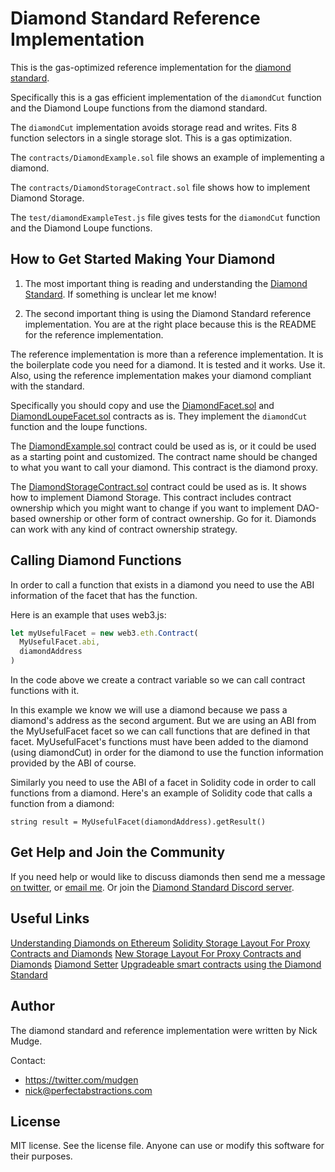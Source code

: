 # Diamond Standard Reference Implementation
This is the gas-optimized reference implementation for the [diamond standard](https://github.com/ethereum/EIPs/issues/2535).

Specifically this is a gas efficient implementation of the `diamondCut` function and the Diamond Loupe functions from the diamond standard.

The `diamondCut` implementation avoids storage read and writes. Fits 8 function selectors in a single storage slot. This is a gas optimization. 

The `contracts/DiamondExample.sol` file shows an example of implementing a diamond.

The `contracts/DiamondStorageContract.sol` file shows how to implement Diamond Storage.

The `test/diamondExampleTest.js` file gives tests for the `diamondCut` function and the Diamond Loupe functions.

## How to Get Started Making Your Diamond

1. The most important thing is reading and understanding the [Diamond Standard](https://github.com/ethereum/EIPs/issues/2535). If something is unclear let me know!

2. The second important thing is using the Diamond Standard reference implementation. You are at the right place because this is the README for the reference implementation.

The reference implementation is more than a reference implementation. It is the boilerplate code you need for a diamond. It is tested and it works. Use it. Also, using the reference implementation makes your diamond compliant with the standard.

Specifically you should copy and use the [DiamondFacet.sol](https://github.com/mudgen/Diamond/blob/master/contracts/DiamondFacet.sol) and [DiamondLoupeFacet.sol](https://github.com/mudgen/Diamond/blob/master/contracts/DiamondLoupeFacet.sol) contracts as is. They implement the `diamondCut` function and the loupe functions.

The [DiamondExample.sol](https://github.com/mudgen/Diamond/blob/master/contracts/DiamondExample.sol) contract could be used as is, or it could be used as a starting point and customized. The contract name should be changed to what you want to call your diamond. This contract is the diamond proxy.

The [DiamondStorageContract.sol](https://github.com/mudgen/Diamond/blob/master/contracts/DiamondStorageContract.sol) contract could be used as is. It shows how to implement Diamond Storage. This contract includes contract ownership which you might want to change if you want to implement DAO-based ownership or other form of contract ownership. Go for it. Diamonds can work with any kind of contract ownership strategy.

## Calling Diamond Functions

In order to call a function that exists in a diamond you need to use the ABI information of the facet that has the function.

Here is an example that uses web3.js:

```javascript
let myUsefulFacet = new web3.eth.Contract(
  MyUsefulFacet.abi, 
  diamondAddress
)
```
In the code above we create a contract variable so we can call contract functions with it.

In this example we know we will use a diamond because we pass a diamond's address as the second argument. But we are using an ABI from the MyUsefulFacet facet so we can call functions that are defined in that facet. MyUsefulFacet's functions must have been added to the diamond (using diamondCut) in order for the diamond to use the function information provided by the ABI of course.

Similarly you need to use the ABI of a facet in Solidity code in order to call functions from a diamond. Here's an example of Solidity code that calls a function from a diamond:

```solidity
string result = MyUsefulFacet(diamondAddress).getResult()
``` 

## Get Help and Join the Community

If you need help or would like to discuss diamonds then send me a message [on twitter](https://twitter.com/mudgen), or [email me](mailto:nick@perfectabstractions.com). Or join the [Diamond Standard Discord server](https://discord.gg/kQewPw2).

## Useful Links

[Understanding Diamonds on Ethereum](https://dev.to/mudgen/understanding-diamonds-on-ethereum-1fb)
[Solidity Storage Layout For Proxy Contracts and Diamonds](https://medium.com/1milliondevs/solidity-storage-layout-for-proxy-contracts-and-diamonds-c4f009b6903)
[New Storage Layout For Proxy Contracts and Diamonds](https://medium.com/1milliondevs/new-storage-layout-for-proxy-contracts-and-diamonds-98d01d0eadb)
[Diamond Setter](https://github.com/lampshade9909/DiamondSetter)
[Upgradeable smart contracts using the Diamond Standard](https://hiddentao.com/archives/2020/05/28/upgradeable-smart-contracts-using-diamond-standard)



## Author
The diamond standard and reference implementation were written by Nick Mudge.

Contact:

* https://twitter.com/mudgen
* nick@perfectabstractions.com

## License

MIT license. See the license file.
Anyone can use or modify this software for their purposes.
